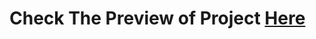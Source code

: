 <h1>Check The Preview of Project <a target="_blank" href="https://rayan-tm-petshop.netlify.app/">Here</a>
</h1>

